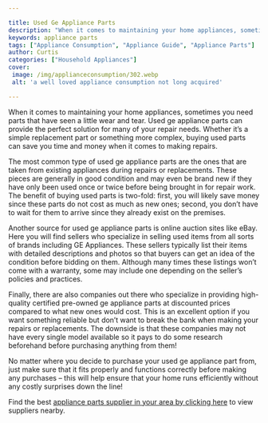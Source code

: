 ```yaml
---

title: Used Ge Appliance Parts
description: "When it comes to maintaining your home appliances, sometimes you need parts that have seen a little wear and tear. Used ge applian...you wont regret reading on"
keywords: appliance parts
tags: ["Appliance Consumption", "Appliance Guide", "Appliance Parts"]
author: Curtis
categories: ["Household Appliances"]
cover: 
 image: /img/applianceconsumption/302.webp
 alt: 'a well loved appliance consumption not long acquired'

---
```


When it comes to maintaining your home appliances, sometimes you need parts that have seen a little wear and tear. Used ge appliance parts can provide the perfect solution for many of your repair needs. Whether it’s a simple replacement part or something more complex, buying used parts can save you time and money when it comes to making repairs. 

The most common type of used ge appliance parts are the ones that are taken from existing appliances during repairs or replacements. These pieces are generally in good condition and may even be brand new if they have only been used once or twice before being brought in for repair work. The benefit of buying used parts is two-fold: first, you will likely save money since these parts do not cost as much as new ones; second, you don’t have to wait for them to arrive since they already exist on the premises. 

Another source for used ge appliance parts is online auction sites like eBay. Here you will find sellers who specialize in selling used items from all sorts of brands including GE Appliances. These sellers typically list their items with detailed descriptions and photos so that buyers can get an idea of the condition before bidding on them. Although many times these listings won’t come with a warranty, some may include one depending on the seller’s policies and practices. 

Finally, there are also companies out there who specialize in providing high-quality certified pre-owned ge appliance parts at discounted prices compared to what new ones would cost. This is an excellent option if you want something reliable but don’t want to break the bank when making your repairs or replacements. The downside is that these companies may not have every single model available so it pays to do some research beforehand before purchasing anything from them! 

No matter where you decide to purchase your used ge appliance part from, just make sure that it fits properly and functions correctly before making any purchases – this will help ensure that your home runs efficiently without any costly surprises down the line!

Find the best <a href="/pages/appliance-parts-suppliers/">appliance parts supplier in your area by clicking here</a> to view suppliers nearby.
